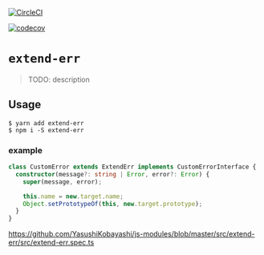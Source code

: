 [![CircleCI](https://circleci.com/gh/YasushiKobayashi/js-modules.svg?style=svg)](https://circleci.com/gh/YasushiKobayashi/js-modules)

[![codecov](https://codecov.io/gh/YasushiKobayashi/js-modules/branch/master/graph/badge.svg)](https://codecov.io/gh/YasushiKobayashi/js-modules)

# `extend-err`

> TODO: description

## Usage
```
$ yarn add extend-err
$ npm i -S extend-err
```

### example
```typescript
class CustomError extends ExtendErr implements CustomErrorInterface {
  constructor(message?: string | Error, error?: Error) {
    super(message, error);

    this.name = new.target.name;
    Object.setPrototypeOf(this, new.target.prototype);
  }
}
```

https://github.com/YasushiKobayashi/js-modules/blob/master/src/extend-err/src/extend-err.spec.ts
